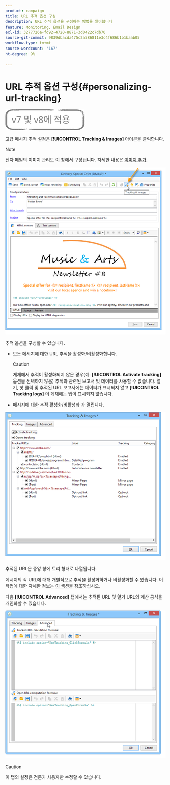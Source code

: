```yaml
---
product: campaign
title: URL 추적 옵션 구성
description: URL 추적 옵션을 구성하는 방법을 알아봅니다
feature: Monitoring, Email Design
exl-id: 3277726a-fd92-4720-8871-3d0422c7db70
source-git-commit: 9839dbacda475c2a586811e3c4f686b1b1baab05
workflow-type: tm+mt
source-wordcount: '167'
ht-degree: 9%

---
```


# URL 추적 옵션 구성{#personalizing-url-tracking}

![](../../assets/common.svg)

고급 메시지 추적 설정은 **[!UICONTROL Tracking & Images]** 아이콘을 클릭합니다.

>[!NOTE]
>
>전자 메일의 이미지 관리도 이 창에서 구성됩니다. 자세한 내용은 [이미지 추가](defining-the-email-content.md#adding-images).

![](assets/s_ncs_user_email_del_tracking_ico.png)

추적 옵션을 구성할 수 있습니다.

* 모든 메시지에 대한 URL 추적을 활성화/비활성화합니다.

   >[!CAUTION]
   >
   >게재에서 추적이 활성화되지 않은 경우(예: **[!UICONTROL Activate tracking]** 옵션을 선택하지 않음) 추적과 관련된 보고서 및 데이터를 사용할 수 없습니다. 열기, 핫 클릭 및 추적된 URL 보고서에는 데이터가 표시되지 않고 **[!UICONTROL Tracking logs]** 이 게재에는 탭이 표시되지 않습니다.

* 메시지에 대한 추적 활성화/비활성화 가 열립니다.

![](assets/s_ncs_user_email_del_tracking_param.png)

추적된 URL은 중앙 창에 트리 형태로 나열됩니다.

메시지의 각 URL에 대해 개별적으로 추적을 활성화하거나 비활성화할 수 있습니다. 이 작업에 대한 자세한 정보는 [이 섹션](how-to-configure-tracked-links.md)을 참조하십시오.

다음 **[!UICONTROL Advanced]** 탭에서는 추적된 URL 및 열기 URL의 계산 공식을 개인화할 수 있습니다.

![](assets/s_ncs_user_email_del_tracking_param_adv.png)

>[!CAUTION]
>
>이 탭의 설정은 전문가 사용자만 수정할 수 있습니다.
